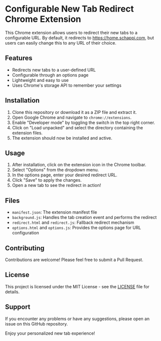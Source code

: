 # Configurable New Tab Redirect Chrome Extension

This Chrome extension allows users to redirect their new tabs to a configurable URL. By default, it redirects to https://home.schappi.com, but users can easily change this to any URL of their choice.

## Features

- Redirects new tabs to a user-defined URL
- Configurable through an options page
- Lightweight and easy to use
- Uses Chrome's storage API to remember your settings

## Installation

1. Clone this repository or download it as a ZIP file and extract it.
2. Open Google Chrome and navigate to `chrome://extensions`.
3. Enable "Developer mode" by toggling the switch in the top right corner.
4. Click on "Load unpacked" and select the directory containing the extension files.
5. The extension should now be installed and active.

## Usage

1. After installation, click on the extension icon in the Chrome toolbar.
2. Select "Options" from the dropdown menu.
3. In the options page, enter your desired redirect URL.
4. Click "Save" to apply the changes.
5. Open a new tab to see the redirect in action!

## Files

- `manifest.json`: The extension manifest file
- `background.js`: Handles the tab creation event and performs the redirect
- `redirect.html` and `redirect.js`: Fallback redirect mechanism
- `options.html` and `options.js`: Provides the options page for URL configuration

## Contributing

Contributions are welcome! Please feel free to submit a Pull Request.

## License

This project is licensed under the MIT License - see the [LICENSE](LICENSE) file for details.

## Support

If you encounter any problems or have any suggestions, please open an issue on this GitHub repository.

Enjoy your personalized new tab experience!
